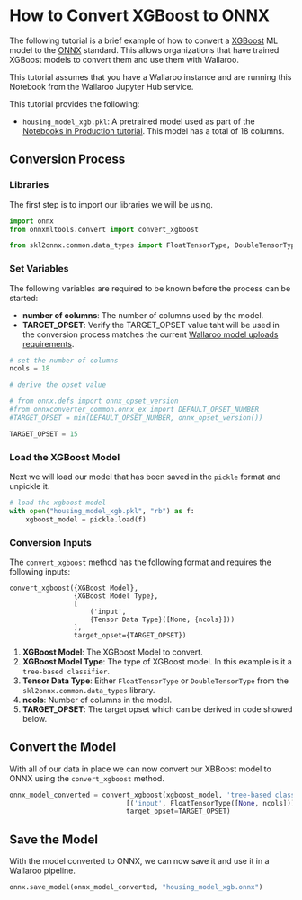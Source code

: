 # How to Convert XGBoost to ONNX

The following tutorial is a brief example of how to convert a [XGBoost](https://xgboost.readthedocs.io/en/stable/index.html) ML model to the [ONNX](https://onnx.ai/ ) standard.  This allows organizations that have trained XGBoost models to convert them and use them with Wallaroo.

This tutorial assumes that you have a Wallaroo instance and are running this Notebook from the Wallaroo Jupyter Hub service.

This tutorial provides the following:

* `housing_model_xgb.pkl`: A pretrained model used as part of the [Notebooks in Production tutorial](https://github.com/WallarooLabs/Wallaroo_Tutorials/tree/main/notebooks_in_prod).  This model has a total of 18 columns.

## Conversion Process

### Libraries

The first step is to import our libraries we will be using.


```python
import onnx
from onnxmltools.convert import convert_xgboost

from skl2onnx.common.data_types import FloatTensorType, DoubleTensorType


```

### Set Variables

The following variables are required to be known before the process can be started:

* **number of columns**:  The number of columns used by the model.
* **TARGET_OPSET**: Verify the TARGET_OPSET value taht will be used in the conversion process matches the current [Wallaroo model uploads requirements](https://docs.wallaroo.ai/wallaroo-operations-guide/wallaroo-model-management/#upload-models-to-a-workspace).


```python
# set the number of columns
ncols = 18

# derive the opset value

# from onnx.defs import onnx_opset_version
#from onnxconverter_common.onnx_ex import DEFAULT_OPSET_NUMBER
#TARGET_OPSET = min(DEFAULT_OPSET_NUMBER, onnx_opset_version())

TARGET_OPSET = 15
```

### Load the XGBoost Model

Next we will load our model that has been saved in the `pickle` format and unpickle it.


```python
# load the xgboost model
with open("housing_model_xgb.pkl", "rb") as f:
    xgboost_model = pickle.load(f)
```

### Conversion Inputs

The `convert_xgboost` method has the following format and requires the following inputs:

```
convert_xgboost({XGBoost Model}, 
                {XGBoost Model Type},
                [
                    ('input', 
                    {Tensor Data Type}([None, {ncols}]))
                ],
                target_opset={TARGET_OPSET})
```
    
1. **XGBoost Model**:  The XGBoost Model to convert.
1. **XGBoost Model Type**: The type of XGBoost model.  In this example is it a `tree-based classifier`.
1. **Tensor Data Type**:  Either `FloatTensorType` or `DoubleTensorType` from the `skl2onnx.common.data_types` library.
1. **ncols**:  Number of columns in the model.
1. **TARGET_OPSET**:  The target opset which can be derived in code showed below.

## Convert the Model

With all of our data in place we can now convert our XBBoost model to ONNX using the `convert_xgboost` method.


```python
onnx_model_converted = convert_xgboost(xgboost_model, 'tree-based classifier',
                             [('input', FloatTensorType([None, ncols]))],
                             target_opset=TARGET_OPSET)
```

## Save the Model

With the model converted to ONNX, we can now save it and use it in a Wallaroo pipeline.


```python
onnx.save_model(onnx_model_converted, "housing_model_xgb.onnx")
```


```python

```
